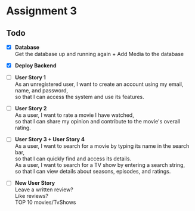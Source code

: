 # Assignment 3

## Todo

- [X] **Database**  
  Get the database up and running again + Add Media to the database

- [X] **Deploy Backend**  

- [ ] **User Story 1**  
  As an unregistered user, I want to create an account using my email, name, and password,  
  so that I can access the system and use its features.

- [ ] **User Story 2**  
  As a user, I want to rate a movie I have watched,  
  so that I can share my opinion and contribute to the movie's overall rating.

- [ ] **User Story 3 + User Story 4**  
  As a user, I want to search for a movie by typing its name in the search bar,  
  so that I can quickly find and access its details.  
  As a user, I want to search for a TV show by entering a search string,  
  so that I can view details about seasons, episodes, and ratings.

- [ ] **New User Story**  
  Leave a written review?  
  Like reviews?  
  TOP 10 movies/TvShows  
        
  
